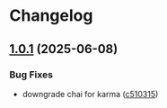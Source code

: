 # Changelog

## [1.0.1](https://github.com/akky/elementary-kanji/compare/v1.0.0...v1.0.1) (2025-06-08)


### Bug Fixes

* downgrade chai for karma ([c510315](https://github.com/akky/elementary-kanji/commit/c510315f9a2089d536584a1b00295705b3cef970))
